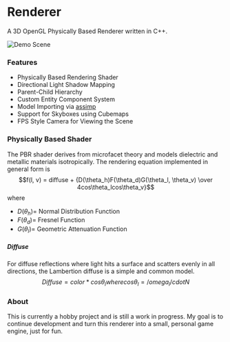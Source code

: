 # Renderer
A 3D OpenGL Physically Based Renderer written in C++.

![Demo Scene](https://user-images.githubusercontent.com/52022661/225071513-5783470a-4a70-453e-94af-40b710fdfee6.png)

### Features
* Physically Based Rendering Shader
* Directional Light Shadow Mapping
* Parent-Child Hierarchy
* Custom Entity Component System
* Model Importing via [assimp](https://github.com/assimp/assimp)
* Support for Skyboxes using Cubemaps
* FPS Style Camera for Viewing the Scene

### Physically Based Shader
The PBR shader derives from microfacet theory and models dielectric and metallic materials isotropically.
The rendering equation implemented in general form is
$$f(l, v) = diffuse + {D(\theta_h)F(\theta_d)G(\theta_l, \theta_v) \over 4cos\theta_lcos\theta_v}$$ 
where 
* $D(\theta_h) =$ Normal Distribution Function
* $F(\theta_d) =$ Fresnel Function
* $G(\theta_l) =$ Geometric Attenuation Function

##### Diffuse
For diffuse reflections where light hits a surface and scatters evenly in all directions, the Lambertion diffuse is a simple and common model. 
$$Diffuse = color * cos\theta_l { where } cos\theta_l = /omega_l /cdot N$$



### About
This is currently a hobby project and is still a work in progress. My goal is to continue development and turn this renderer into a small, personal game engine, just for fun.

